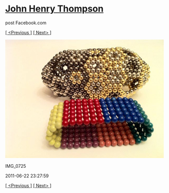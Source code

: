 # [John Henry Thompson](../README.md)
post Facebook.com

[[ <Previous ]](2011-06-22-2.md) [[ Next> ]](2011-06-22-4.md)

[![](../media/2011-06-22/Magnetic-Balls-IMG_0725.jpg)](../README.md)

IMG_0725

2011-06-22 23:27:59

[[ <Previous ]](2011-06-22-2.md) [[ Next> ]](2011-06-22-4.md)
